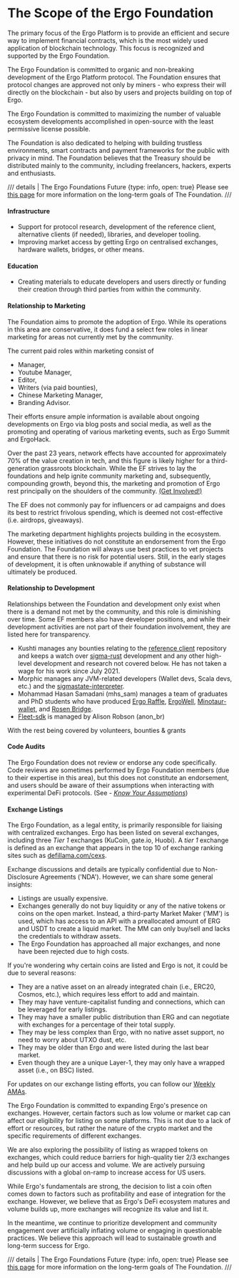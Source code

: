 # The Scope of the Ergo Foundation

The primary focus of the Ergo Platform is to provide an efficient and secure way to implement financial contracts, which is the most widely used application of blockchain technology. This focus is recognized and supported by the Ergo Foundation.

The Ergo Foundation is committed to organic and non-breaking development of the Ergo Platform protocol. The Foundation ensures that protocol changes are approved not only by miners - who express their will directly on the blockchain - but also by users and projects building on top of Ergo. 

The Ergo Foundation is committed to maximizing the number of valuable ecosystem developments accomplished in open-source with the least permissive license possible.

The Foundation is also dedicated to helping with building trustless environments, smart contracts and payment frameworks for the public with privacy in mind. The Foundation believes that the Treasury should be distributed mainly to the community, including freelancers, hackers, experts and enthusiasts. 

/// details | The Ergo Foundations Future
     {type: info, open: true}
Please see [this page](ef-future.md) for more information on the long-term goals of The Foundation.
///

#### Infrastructure

- Support for protocol research, development of the reference client, alternative clients (if needed),  libraries, and developer tooling. 
- Improving market access by getting Ergo on centralised exchanges, hardware wallets, bridges, or other means.

#### Education

- Creating materials to educate developers and users directly or funding their creation through third parties from within the community. 

#### Relationship to Marketing

The Foundation aims to promote the adoption of Ergo. While its operations in this area are conservative, it does fund a select few roles in linear marketing for areas not currently met by the community.

The current paid roles within marketing consist of 

- Manager,
- Youtube Manager,
- Editor,
- Writers (via paid bounties),
- Chinese Marketing Manager,
- Branding Advisor.

Their efforts ensure ample information is available about ongoing developments on Ergo via blog posts and social media, as well as the promoting and operating of various marketing events, such as Ergo Summit and ErgoHack.

Over the past 23 years, network effects have accounted for approximately 70% of the value creation in tech, and this figure is likely higher for a third-generation grassroots blockchain. While the EF strives to lay the foundations and help ignite community marketing and, subsequently, compounding growth, beyond this, the marketing and promotion of Ergo rest principally on the shoulders of the community. [(Get Involved!)](contribute.md)

The EF does not commonly pay for influencers or ad campaigns and does its best to restrict frivolous spending, which is deemed not cost-effective  (i.e. airdrops, giveaways).

The marketing department highlights projects building in the ecosystem. However, these initiatives do not constitute an endorsement from the Ergo Foundation. The Foundation will always use best practices to vet projects and ensure that there is no risk for potential users. Still, in the early stages of development, it is often unknowable if anything of substance will ultimately be produced.

#### Relationship to Development

Relationships between the Foundation and development only exist when there is a demand not met by the community, and this role is diminishing over time. Some EF members also have developer positions, and while their development activities are not part of their foundation involvement, they are listed here for transparency. 

- Kushti manages any bounties relating to the [reference client](node.md) repository and keeps a watch over [sigma-rust](sigma-rust.md) development and any other high-level development and research not covered below. He has not taken a wage for his work since July 2021.
- Morphic manages any JVM-related developers (Wallet devs, Scala devs, etc.) and the [sigmastate-interpreter](sigmastate-interpreter.md). 
- Mohammad Hasan Samadani (mhs_sam) manages a team of graduates and PhD students who have produced [Ergo Raffle](ergoraffle.md), [ErgoWell](ergowell.md), [Minotaur-wallet](wallets.md), and [Rosen Bridge](rosen.md).
- [Fleet-sdk](https://github.com/fleet-sdk) is managed by Alison Robson (anon_br)

With the rest being covered by volunteers, bounties & grants



#### Code Audits

The Ergo Foundation does not review or endorse any code specifically. Code reviews are sometimes performed by Ergo Foundation members (due to their expertise in this area), but this does not constitute an endorsement, and users should be aware of their assumptions when interacting with experimental DeFi protocols. (See - [*Know Your Assumptions*](kya.md))




#### Exchange Listings

The Ergo Foundation, as a legal entity, is primarily responsible for liaising with centralized exchanges. Ergo has been listed on several exchanges, including three *Tier 1* exchanges (KuCoin, gate.io, Huobi). A *tier 1* exchange is defined as an exchange that appears in the top 10 of exchange ranking sites such as [defillama.com/cexs](https://defillama.com/cexs).

Exchange discussions and details are typically confidential due to Non-Disclosure Agreements ('NDA'). However, we can share some general insights:

- Listings are usually expensive.
- Exchanges generally do not buy liquidity or any of the native tokens or coins on the open market. Instead, a third-party Market Maker ('MM') is used, which has access to an API with a preallocated amount of ERG and USDT to create a liquid market. The MM can only buy/sell and lacks the credentials to withdraw assets.
- The Ergo Foundation has approached all major exchanges, and none have been rejected due to high costs.

If you're wondering why certain coins are listed and Ergo is not, it could be due to several reasons:

- They are a native asset on an already integrated chain (i.e., ERC20, Cosmos, etc.), which requires less effort to add and maintain.
- They may have venture-capitalist funding and connections, which can be leveraged for early listings.
- They may have a smaller public distribution than ERG and can negotiate with exchanges for a percentage of their total supply.
- They may be less complex than Ergo, with no native asset support, no need to worry about UTXO dust, etc.
- They may be older than Ergo and were listed during the last bear market.
- Even though they are a unique Layer-1, they may only have a wrapped asset (i.e., on BSC) listed.

For updates on our exchange listing efforts, you can follow our [Weekly AMAs](https://www.youtube.com/@ErgoPlatform/streams).

The Ergo Foundation is committed to expanding Ergo's presence on exchanges. However, certain factors such as low volume or market cap can affect our eligibility for listing on some platforms. This is not due to a lack of effort or resources, but rather the nature of the crypto market and the specific requirements of different exchanges.

We are also exploring the possibility of listing as wrapped tokens on exchanges, which could reduce barriers for high-quality tier 2/3 exchanges and help build up our access and volume. We are actively pursuing discussions with a global on-ramp to increase access for US users.

While Ergo's fundamentals are strong, the decision to list a coin often comes down to factors such as profitability and ease of integration for the exchange. However, we believe that as Ergo's DeFi ecosystem matures and volume builds up, more exchanges will recognize its value and list it.

In the meantime, we continue to prioritize development and community engagement over artificially inflating volume or engaging in questionable practices. We believe this approach will lead to sustainable growth and long-term success for Ergo.


/// details | The Ergo Foundations Future
     {type: info, open: true}
Please see [this page](ef-future.md) for more information on the long-term goals of The Foundation.
///

